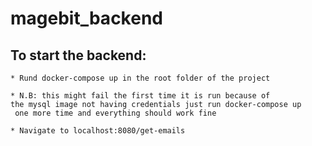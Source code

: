 # magebit_backend

## To start the backend:
    * Rund docker-compose up in the root folder of the project
    
    * N.B: this might fail the first time it is run because of 
    the mysql image not having credentials just run docker-compose up
     one more time and everything should work fine
     
    * Navigate to localhost:8080/get-emails


